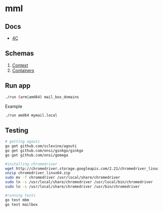 # mml

## Docs
* [4C](https://drive.google.com/open?id=1a3MfEczAGnz4AfXzFKyq_aNJR3IqElML5fQp8-930Nk)

## Schemas
1. [Context](https://drive.google.com/open?id=0B6MswmSTZunJVXByMTN4Zm0tRk0)
2. [Containers](https://drive.google.com/open?id=0B6MswmSTZunJZk5wVldNNl96X3M)

## Run app
```bash
./run (arm|amd64) mail_box_domains
```
Example
```bash
./run amd64 mymail.local
```
## Testing
```bash
# getting agouti
go get github.com/sclevine/agouti
go get github.com/onsi/ginkgo/ginkgo
go get github.com/onsi/gomega

#installing chromedriver
wget http://chromedriver.storage.googleapis.com/2.21/chromedriver_linux64.zip
unzip chromedriver_linux64.zip
sudo mv -f chromedriver /usr/local/share/chromedriver
sudo ln -s /usr/local/share/chromedriver /usr/local/bin/chromedriver
sudo ln -s /usr/local/share/chromedriver /usr/bin/chromedriver

#running tests
go test mbm
go test mailbox
```
